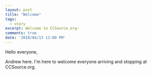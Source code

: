 ```yaml
---
layout: post
title: "Welcome"
tags:
  - story
excerpt: Welcome to CCSource.org~
comments: true
date: '2018/04/13 11:00 PM'
---
```

Hello everyone,

Andrew here. I'm here to welcome everyone arriving and stopping at CCSource.org.
